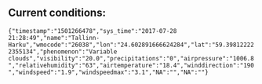 ## Current conditions: 
 ``` {"timestamp":"1501266478","sys_time":"2017-07-28 21:28:49","name":"Tallinn-Harku","wmocode":"26038","lon":"24.602891666624284","lat":"59.398122222355134","phenomenon":"Variable clouds","visibility":"20.0","precipitations":"0","airpressure":"1006.8","relativehumidity":"63","airtemperature":"18.4","winddirection":"190","windspeed":"1.9","windspeedmax":"3.1","NA":"","NA":""} ```
